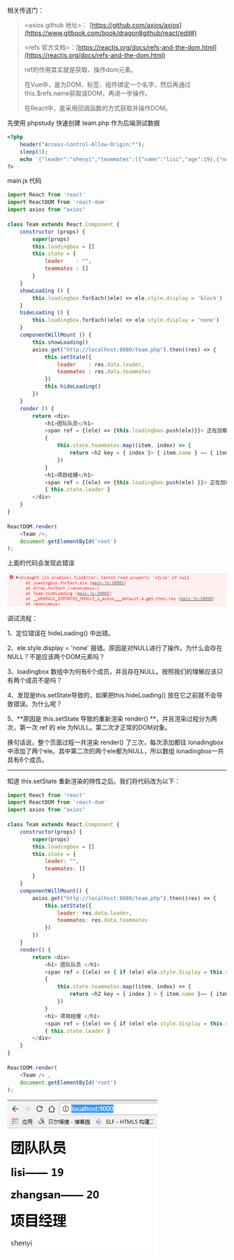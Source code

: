 相关传送门：

> &lt;axios github 地址&gt;： [https://github.com/axios/axios](https://www.gitbook.com/book/dragon8github/react/edit#)
>
> &lt;refs 官方文档&gt;：[https://reactjs.org/docs/refs-and-the-dom.html](https://reactjs.org/docs/refs-and-the-dom.html)
>
> ref的作用其实就是获取、操作dom元素。
>
> 在Vue中，是为DOM、标签、组件绑定一个名字，然后再通过this.$refs.name获取该DOM，再进一步操作。
>
> 在React中，是采用回调函数的方式获取并操作DOM。

先使用 phpstudy 快速创建 team.php 作为后端测试数据

```php
<?php 
    header("Access-Control-Allow-Origin:*");
    sleep(1);
    echo '{"leader":"shenyi","teammates":[{"name":"lisi","age":19},{"name":"zhangsan","age":20}]}';
?>
```

main.js 代码

```js
import React from 'react'
import ReactDOM from 'react-dom'
import axios from "axios"

class Team extends React.Component {
    constructor (props) {
        super(props)
        this.loadingbox = []
        this.state = {
            leader    : "",
            teammates : []            
        }
    }
    showLoading () {
        this.loadingbox.forEach((ele) => ele.style.display = 'block')
    }
    hideLoading () {
        this.loadingbox.forEach((ele) => ele.style.display = 'none')
    }
    componentWillMount () {
        this.showLoading()
        axios.get("http://localhost:8080/team.php").then((res) => {
            this.setState({
                leader    : res.data.leader,
                teammates : res.data.teammates
            })
            this.hideLoading()
        })
    }
    render () {
        return <div>
            <h1>团队队员</h1>
            <span ref = {(ele) => {this.loadingbox.push(ele)}}> 正在加载... </span>
            {
                this.state.teammates.map((item, index) => {
                    return <h2 key = { index }> { item.name } —— { item.age } </h2>
                })
            }
            <h1>项目经理</h1>
            <span ref = {(ele) => {this.loadingbox.push(ele) }}> 正在加载... </span>
            { this.state.leader }
        </div>
    }
}

ReactDOM.render(
    <Team />,
    document.getElementById('root')
);
```

上面的代码会发现此错误

![](/assets/oriimdmamamsd.png)

调试流程：

1、定位错误在 hideLoading\(\) 中出错。

2、ele.style.display = 'none' 报错。原因是对NULL进行了操作。为什么会存在NULL？不是应该两个DOM元素吗？

3、loadingbox 数组中为何有6个成员，并且存在NULL。按照我们的理解应该只有两个成员不是吗？

4、发现是this.setState导致的，如果把this.hideLoading\(\) 放在它之前就不会导致错误。为什么呢？

5、**原因是 this.setState 导致的重新渲染 render\(\) **，并且渲染过程分为两次，第一次 ref 的 ele 为NULL。第二次才正常的DOM对象。

换句话说，整个页面过程一共渲染 render\(\) 了三次，每次添加都往 lonadingbox 中添加了两个ele。其中第二次的两个ele都为NULL，所以数组 lonadingbox一共具有6个成员。

---

知道 this.setState 重新渲染的特性之后。我们将代码改为以下：

```js
import React from 'react'
import ReactDOM from 'react-dom'
import axios from "axios"

class Team extends React.Component {
    constructor(props) {
        super(props)
        this.loadingbox = []
        this.state = {
            leader: "",
            teammates: []
        }
    }
    componentWillMount() {
        axios.get("http://localhost:8080/team.php").then((res) => {
            this.setState({
                leader: res.data.leader,
                teammates: res.data.teammates
            })
        })
    }
    render() {
        return <div>
            <h1> 团队队员 </h1> 
            <span ref = {(ele) => { if (ele) ele.style.display = this.state.teammates.length === 0 ? 'display' : 'none' }}> 正在加载... </span> 
            {
                this.state.teammates.map((item, index) => {
                    return <h2 key = { index } > { item.name }—— { item.age } </h2>
                })
            } 
            <h1> 项目经理 </h1> 
            <span ref = {(ele) => { if (ele) ele.style.display = this.state.leader === "" ? 'display' : 'none' }} > 正在加载... </span> 
            { this.state.leader } 
        </div>
    }
}

ReactDOM.render( 
    <Team /> ,
    document.getElementById('root')
);
```

![](/assets/uuffuckxiiajiasjidsaijds.png)

